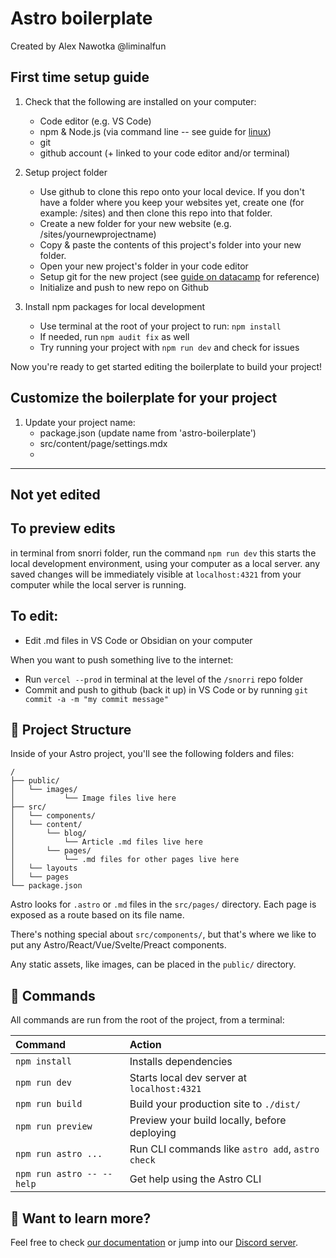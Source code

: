 # Astro boilerplate

Created by Alex Nawotka @liminalfun

## First time setup guide

1. Check that the following are installed on your computer:
    - Code editor (e.g. VS Code)
    - npm & Node.js (via command line -- see guide for [linux](https://linuxconfig.org/install-npm-on-linux))
    - git
    - github account (+ linked to your code editor and/or terminal)


2. Setup project folder
    - Use github to clone this repo onto your local device. If you don't have a folder where you keep your websites yet, create one (for example: /sites) and then clone this repo into that folder.
    - Create a new folder for your new website (e.g. /sites/yournewprojectname)
    - Copy & paste the contents of this project's folder into your new folder.
    - Open your new project's folder in your code editor
    - Setup git for the new project (see [guide on datacamp](https://www.datacamp.com/tutorial/git-init) for reference)
    - Initialize and push to new repo on Github


3. Install npm packages for local development
    - Use terminal at the root of your project to run: `npm install`
    - If needed, run `npm audit fix` as well
    - Try running your project with `npm run dev` and check for issues

Now you're ready to get started editing the boilerplate to build your project!


## Customize the boilerplate for your project

1. Update your project name:
    - package.json (update name from 'astro-boilerplate')
    - src/content/page/settings.mdx
    - 



----
Not yet edited
----

## To preview edits
in  terminal from snorri folder, run the command `npm run dev`
this starts the local development environment, using your computer as a local server. any saved changes will be immediately visible at `localhost:4321` from your computer while the local server is running.


## To edit:

- Edit .md files in VS Code or Obsidian on your computer

When you want to push something live to the internet:
- Run `vercel --prod` in terminal at the level of the `/snorri` repo folder
- Commit and push to github (back it up) in VS Code or by running `git commit -a -m "my commit message"`

## 🚀 Project Structure

Inside of your Astro project, you'll see the following folders and files:

```text
/
├── public/
│	└── images/
│   		└── Image files live here
├── src/
│	└── components/
│	└── content/
│   	└── blog/
│   		└── Article .md files live here
│   	└── pages/
│   		└── .md files for other pages live here
│   └── layouts
│   └── pages
└── package.json
```

Astro looks for `.astro` or `.md` files in the `src/pages/` directory. Each page is exposed as a route based on its file name.

There's nothing special about `src/components/`, but that's where we like to put any Astro/React/Vue/Svelte/Preact components.

Any static assets, like images, can be placed in the `public/` directory.

## 🧞 Commands

All commands are run from the root of the project, from a terminal:

| Command                   | Action                                           |
| :------------------------ | :----------------------------------------------- |
| `npm install`             | Installs dependencies                            |
| `npm run dev`             | Starts local dev server at `localhost:4321`      |
| `npm run build`           | Build your production site to `./dist/`          |
| `npm run preview`         | Preview your build locally, before deploying     |
| `npm run astro ...`       | Run CLI commands like `astro add`, `astro check` |
| `npm run astro -- --help` | Get help using the Astro CLI                     |

## 👀 Want to learn more?

Feel free to check [our documentation](https://docs.astro.build) or jump into our [Discord server](https://astro.build/chat).